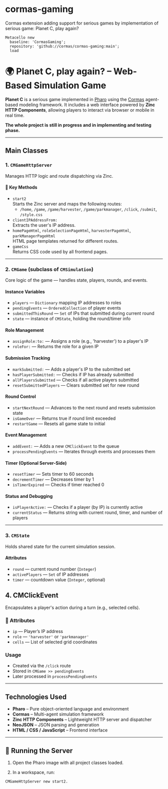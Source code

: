 # cormas-gaming
Cormas extension adding support for serious games by implementation of serious game: Planet C, play again?

```st
Metacello new
  baseline: 'CormasGaming';
  repository: 'github://cormas/cormas-gaming:main';
  load
```

# 🌍 Planet C, play again? – Web-Based Simulation Game

**Planet C** is a serious game implemented in [Pharo](https://pharo.org/) using the [Cormas](https://cormas.org/#/) agent-based modeling framework. It includes a web interface powered by **Zinc HTTP Components**, allowing players to interact via browser or mobile in real time.

**The whole project is still in progress and in implementing and testing phase.**

---

## Main Classes

### 1. `CMGameHttpServer`
Manages HTTP logic and route dispatching via Zinc.

#### 🔧 Key Methods
- `start2`  
  Starts the Zinc server and maps the following routes:
  - `/home`, `/game`, `/game/harvester`, `/game/parkmanager`, `/click`, `/submit`, `/style.css`
- `clientIPAddressFrom:`  
  Extracts the user's IP address.
- `homePageHtml`, `roleSelectionPageHtml`, `harvesterPageHtml`, `parkManagerPageHtml`  
  HTML page templates returned for different routes.
- `gameCss`  
  Returns CSS code used by all frontend pages.

---

### 2. `CMGame` (subclass of `CMSimulation`)
Core logic of the game — handles state, players, rounds, and events.

#### Instance Variables
- `players` — `Dictionary` mapping IP addresses to roles
- `pendingEvents` — `OrderedCollection` of player events
- `submittedThisRound` — `Set` of IPs that submitted during current round
- `state` — instance of `CMState`, holding the round/timer info

#### Role Management
- `assignRole:to:` — Assigns a role (e.g., 'harvester') to a player's IP
- `roleFor:` — Returns the role for a given IP

#### Submission Tracking
- `markSubmitted:` — Adds a player's IP to the submitted set
- `hasPlayerSubmitted:` — Checks if IP has already submitted
- `allPlayersSubmitted` — Checks if all active players submitted
- `resetSubmittedPlayers` — Clears submitted set for new round

#### Round Control
- `startNextRound` — Advances to the next round and resets submission state
- `isGameOver` — Returns true if round limit exceeded
- `restartGame` — Resets all game state to initial

#### Event Management
- `addEvent:` — Adds a new `CMClickEvent` to the queue
- `processPendingEvents` — Iterates through events and processes them

#### Timer (Optional Server-Side)
- `resetTimer` — Sets timer to 60 seconds
- `decrementTimer` — Decreases timer by 1
- `isTimerExpired` — Checks if timer reached 0

#### Status and Debugging
- `isPlayerActive:` — Checks if a player (by IP) is currently active
- `currentStatus` — Returns string with current round, timer, and number of players

---

### 3. `CMState`
 Holds shared state for the current simulation session.

#### Attributes
- `round` — current round number (`Integer`)
- `activePlayers` — `Set` of IP addresses
- `timer` — countdown value (`Integer`, optional)


## 4. CMClickEvent

Encapsulates a player's action during a turn (e.g., selected cells).

### 🧾 Attributes
- `ip` — Player’s IP address  
- `role` — `'harvester'` or `'parkmanager'`  
- `cells` — List of selected grid coordinates  

### Usage
- Created via the `/click` route  
- Stored in `CMGame >> pendingEvents`  
- Later processed in `processPendingEvents`  

---

## Technologies Used

- **Pharo** – Pure object-oriented language and environment  
- **Cormas** – Multi-agent simulation framework  
- **Zinc HTTP Components** – Lightweight HTTP server and dispatcher  
- **NeoJSON** – JSON parsing and generation  
- **HTML / CSS / JavaScript** – Frontend interface  

---

## 🚀 Running the Server

1. Open the Pharo image with all project classes loaded.

2. In a workspace, run:

```smalltalk
CMGameHttpServer new start2.
